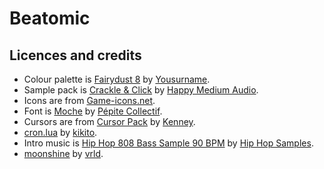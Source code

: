 # Beatomic

## Licences and credits
- Colour palette is [Fairydust 8](https://lospec.com/palette-list/fairydust-8) by [Yousurname](https://lospec.com/yousurname).
- Sample pack is [Crackle & Click](https://happymediumaudio.com/packs/crackle-and-click/) by [Happy Medium Audio](https://happymediumaudio.com/).
- Icons are from [Game-icons.net](https://game-icons.net/).
- Font is [Moche](https://fontesk.com/moche-typeface/) by [Pépite Collectif](https://fontesk.com/designer/pepite-collectif/).
- Cursors are from [Cursor Pack](https://kenney.nl/assets/cursor-pack) by [Kenney](https://kenney.nl/).
- [cron.lua](https://github.com/kikito/cron.lua) by [kikito](https://github.com/kikito).
- Intro music is [Hip Hop 808 Bass Sample 90 BPM](https://youtu.be/R6z1aqVawoA) by [Hip Hop Samples](https://www.youtube.com/@hhspack).
- [moonshine](https://github.com/vrld/moonshine) by [vrld](https://github.com/vrld).
